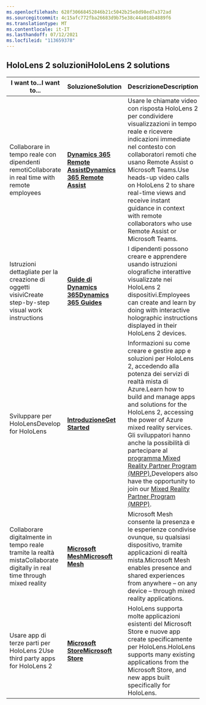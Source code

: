 ```yaml
---
ms.openlocfilehash: 628f30668452846b21c5042b25e8d98ed7a372ad
ms.sourcegitcommit: 4c15afc772fba26683d9b75e38c44a018b4889f6
ms.translationtype: MT
ms.contentlocale: it-IT
ms.lasthandoff: 07/12/2021
ms.locfileid: "113659378"
---
```

## <a name="hololens-2-solutions"></a><span data-ttu-id="004fb-101">HoloLens 2 soluzioni</span><span class="sxs-lookup"><span data-stu-id="004fb-101">HoloLens 2 solutions</span></span>

| <span data-ttu-id="004fb-102">I want to...</span><span class="sxs-lookup"><span data-stu-id="004fb-102">I want to...</span></span> | <span data-ttu-id="004fb-103">Soluzione</span><span class="sxs-lookup"><span data-stu-id="004fb-103">Solution</span></span> | <span data-ttu-id="004fb-104">Descrizione</span><span class="sxs-lookup"><span data-stu-id="004fb-104">Description</span></span> |  
|---------| ------------|------------|
| <span data-ttu-id="004fb-105">Collaborare in tempo reale con dipendenti remoti</span><span class="sxs-lookup"><span data-stu-id="004fb-105">Collaborate in real time with remote employees</span></span> | [<span data-ttu-id="004fb-106">**Dynamics 365 Remote Assist**</span><span class="sxs-lookup"><span data-stu-id="004fb-106">**Dynamics 365 Remote Assist**</span></span>](https://dynamics.microsoft.com/mixed-reality/remote-assist/) | <span data-ttu-id="004fb-107">Usare le chiamate video con risposta HoloLens 2 per condividere visualizzazioni in tempo reale e ricevere indicazioni immediate nel contesto con collaboratori remoti che usano Remote Assist o Microsoft Teams.</span><span class="sxs-lookup"><span data-stu-id="004fb-107">Use heads-up video calls on HoloLens 2 to share real-time views and receive instant guidance in context with remote collaborators who use Remote Assist or Microsoft Teams.</span></span> | 
| <span data-ttu-id="004fb-108">Istruzioni dettagliate per la creazione di oggetti visivi</span><span class="sxs-lookup"><span data-stu-id="004fb-108">Create step-by-step visual work instructions</span></span> | [<span data-ttu-id="004fb-109">**Guide di Dynamics 365**</span><span class="sxs-lookup"><span data-stu-id="004fb-109">**Dynamics 365 Guides**</span></span>](https://dynamics.microsoft.com/mixed-reality/guides/capabilities/) | <span data-ttu-id="004fb-110">I dipendenti possono creare e apprendere usando istruzioni olografiche interattive visualizzate nei HoloLens 2 dispositivi.</span><span class="sxs-lookup"><span data-stu-id="004fb-110">Employees can create and learn by doing with interactive holographic instructions displayed in their HoloLens 2 devices.</span></span> |
| <span data-ttu-id="004fb-111">Sviluppare per HoloLens</span><span class="sxs-lookup"><span data-stu-id="004fb-111">Develop for HoloLens</span></span> | [<span data-ttu-id="004fb-112">**Introduzione**</span><span class="sxs-lookup"><span data-stu-id="004fb-112">**Get Started**</span></span>](/windows/mixed-reality/develop/development?tabs=unity) | <span data-ttu-id="004fb-113">Informazioni su come creare e gestire app e soluzioni per HoloLens 2, accedendo alla potenza dei servizi di realtà mista di Azure.</span><span class="sxs-lookup"><span data-stu-id="004fb-113">Learn how to build and manage apps and solutions for the HoloLens 2, accessing the power of Azure mixed reality services.</span></span> <span data-ttu-id="004fb-114">Gli sviluppatori hanno anche la possibilità di partecipare al [programma Mixed Reality Partner Program (MRPP).](https://www.microsoft.com/hololens/mrpp)</span><span class="sxs-lookup"><span data-stu-id="004fb-114">Developers also have the opportunity to join our [Mixed Reality Partner Program (MRPP)](https://www.microsoft.com/hololens/mrpp).</span></span> |
| <span data-ttu-id="004fb-115">Collaborare digitalmente in tempo reale tramite la realtà mista</span><span class="sxs-lookup"><span data-stu-id="004fb-115">Collaborate digitally in real time through mixed reality</span></span> | [<span data-ttu-id="004fb-116">**Microsoft Mesh**</span><span class="sxs-lookup"><span data-stu-id="004fb-116">**Microsoft Mesh**</span></span>](https://www.microsoft.com/mesh) | <span data-ttu-id="004fb-117">Microsoft Mesh consente la presenza e le esperienze condivise ovunque, su qualsiasi dispositivo, tramite applicazioni di realtà mista.</span><span class="sxs-lookup"><span data-stu-id="004fb-117">Microsoft Mesh enables presence and shared experiences from anywhere – on any device – through mixed reality applications.</span></span> |
| <span data-ttu-id="004fb-118">Usare app di terze parti per HoloLens 2</span><span class="sxs-lookup"><span data-stu-id="004fb-118">Use third party apps for HoloLens 2</span></span> | [<span data-ttu-id="004fb-119">**Microsoft Store**</span><span class="sxs-lookup"><span data-stu-id="004fb-119">**Microsoft Store**</span></span>](../holographic-store-apps.md) | <span data-ttu-id="004fb-120">HoloLens supporta molte applicazioni esistenti del Microsoft Store e nuove app create specificamente per HoloLens.</span><span class="sxs-lookup"><span data-stu-id="004fb-120">HoloLens supports many existing applications from the Microsoft Store, and new apps built specifically for HoloLens.</span></span>
